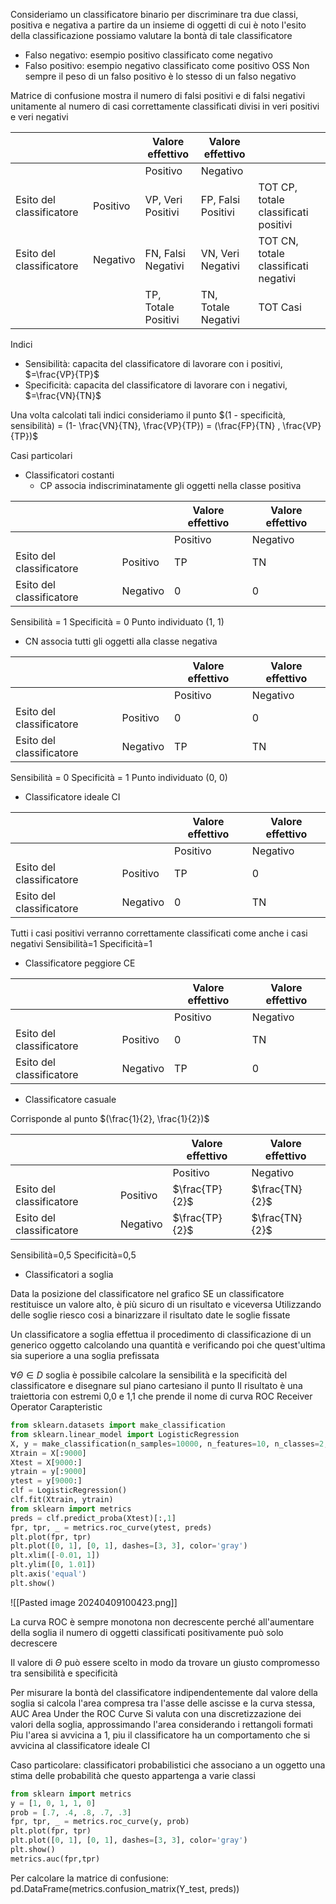 Consideriamo un classificatore binario per discriminare tra due classi, positiva e negativa a partire da un insieme di oggetti di cui è noto l'esito della classificazione possiamo valutare la bontà di tale classificatore
- Falso negativo: esempio positivo classificato come negativo
- Falso positivo: esempio negativo classificato come positivo
OSS Non sempre il peso di un falso positivo è lo stesso di un falso negativo

Matrice di confusione mostra il numero di falsi positivi e di falsi negativi unitamente al numero di casi correttamente classificati divisi in veri positivi e veri negativi

|                          |          | Valore effettivo    | Valore effettivo    |                                      |
| ------------------------ | -------- | ------------------- | ------------------- | ------------------------------------ |
|                          |          | Positivo            | Negativo            |                                      |
| Esito del classificatore | Positivo | VP, Veri Positivi   | FP, Falsi Positivi  | TOT CP, totale classificati positivi |
| Esito del classificatore | Negativo | FN, Falsi Negativi  | VN, Veri Negativi   | TOT CN, totale classificati negativi |
|                          |          | TP, Totale Positivi | TN, Totale Negativi | TOT Casi                             |

Indici
- Sensibilità: capacita del classificatore di lavorare con i positivi, $=\frac{VP}{TP}$ 
- Specificità: capacita del classificatore di lavorare con i negativi, $=\frac{VN}{TN}$

Una volta calcolati tali indici consideriamo il punto $(1 - specificità, sensibilità) = (1- \frac{VN}{TN}, \frac{VP}{TP}) = (\frac{FP}{TN} , \frac{VP}{TP})$

Casi particolari
- Classificatori costanti
	- CP associa indiscriminatamente gli oggetti nella classe positiva

|                          |          | Valore effettivo | Valore effettivo |
| ------------------------ | -------- | ---------------- | ---------------- |
|                          |          | Positivo         | Negativo         |
| Esito del classificatore | Positivo | TP               | TN               |
| Esito del classificatore | Negativo | 0                | 0                |

Sensibilità = 1
Specificità = 0
Punto individuato (1, 1)

- CN associa tutti gli oggetti alla classe negativa

|                          |          | Valore effettivo | Valore effettivo |
| ------------------------ | -------- | ---------------- | ---------------- |
|                          |          | Positivo         | Negativo         |
| Esito del classificatore | Positivo | 0                | 0                |
| Esito del classificatore | Negativo | TP               | TN               |

Sensibilità = 0
Specificità = 1
Punto individuato (0, 0)

- Classificatore ideale CI

|                          |          | Valore effettivo | Valore effettivo |
| ------------------------ | -------- | ---------------- | ---------------- |
|                          |          | Positivo         | Negativo         |
| Esito del classificatore | Positivo | TP               | 0                |
| Esito del classificatore | Negativo | 0                | TN               |

Tutti i casi positivi verranno correttamente classificati come anche i casi negativi
Sensibilità=1
Specificità=1

- Classificatore peggiore CE

|                          |          | Valore effettivo | Valore effettivo |
| ------------------------ | -------- | ---------------- | ---------------- |
|                          |          | Positivo         | Negativo         |
| Esito del classificatore | Positivo | 0                | TN               |
| Esito del classificatore | Negativo | TP               | 0                |

- Classificatore casuale

Corrisponde al punto $(\frac{1}{2}, \frac{1}{2})$

|                          |          | Valore effettivo | Valore effettivo |
| ------------------------ | -------- | ---------------- | ---------------- |
|                          |          | Positivo         | Negativo         |
| Esito del classificatore | Positivo | $\frac{TP}{2}$   | $\frac{TN}{2}$   |
| Esito del classificatore | Negativo | $\frac{TP}{2}$   | $\frac{TN}{2}$   |

Sensibilità=0,5
Specificità=0,5

- Classificatori a soglia

Data la posizione del classificatore nel grafico
SE un classificatore restituisce un valore alto, è più sicuro di un risultato e viceversa
Utilizzando delle soglie riesco cosi a binarizzare il risultato date le soglie fissate

Un classificatore a soglia effettua il procedimento di classificazione di un generico oggetto calcolando una quantità e verificando poi che quest'ultima sia superiore a una soglia prefissata

$\forall \Theta \in D$ soglia è possibile calcolare la sensibilità e la specificità del classificatore e disegnare sul piano cartesiano il punto
Il risultato è una traiettoria con estremi 0,0 e 1,1 che prende il nome di curva ROC Receiver Operator Carapteristic

```python
from sklearn.datasets import make_classification
from sklearn.linear_model import LogisticRegression
X, y = make_classification(n_samples=10000, n_features=10, n_classes=2, n_informative=5)
Xtrain = X[:9000]
Xtest = X[9000:]
ytrain = y[:9000]
ytest = y[9000:]
clf = LogisticRegression()
clf.fit(Xtrain, ytrain)
from sklearn import metrics
preds = clf.predict_proba(Xtest)[:,1]
fpr, tpr, _ = metrics.roc_curve(ytest, preds)
plt.plot(fpr, tpr)
plt.plot([0, 1], [0, 1], dashes=[3, 3], color='gray')
plt.xlim([-0.01, 1])
plt.ylim([0, 1.01])
plt.axis('equal')
plt.show()
```

![[Pasted image 20240409100423.png]]

La curva ROC è sempre monotona non decrescente perché all'aumentare della soglia il numero di oggetti classificati positivamente può solo decrescere

Il valore di $\Theta$ può essere scelto in modo da trovare un giusto compromesso tra sensibilità e specificità 

Per misurare la bontà del classificatore indipendentemente dal valore della soglia si calcola l'area compresa tra l'asse delle ascisse e la curva stessa, AUC Area Under the ROC Curve
Si valuta con una discretizzazione dei valori della soglia, approssimando l'area considerando i rettangoli formati
Piu l'area si avvicina a 1, piu il classificatore ha un comportamento che si avvicina al classificatore ideale CI

Caso particolare: classificatori probabilistici che associano a un oggetto una stima delle probabilità che questo appartenga a varie classi

```python
from sklearn import metrics
y = [1, 0, 1, 1, 0]
prob = [.7, .4, .8, .7, .3]
fpr, tpr, _ = metrics.roc_curve(y, prob)
plt.plot(fpr, tpr)
plt.plot([0, 1], [0, 1], dashes=[3, 3], color='gray')
plt.show()
metrics.auc(fpr,tpr)
```

Per calcolare la matrice di confusione: pd.DataFrame(metrics.confusion_matrix(Y_test, preds))

